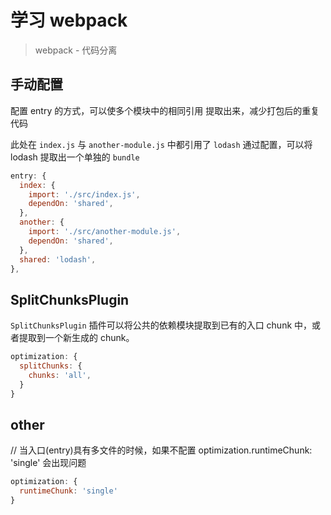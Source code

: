 # 学习 webpack

> webpack - 代码分离


## 手动配置

配置 entry 的方式，可以使多个模块中的相同引用 提取出来，减少打包后的重复代码

此处在 `index.js` 与 `another-module.js` 中都引用了 `lodash` 通过配置，可以将 lodash 提取出一个单独的 `bundle` 

```js
entry: {
  index: {
    import: './src/index.js',
    dependOn: 'shared',
  },
  another: {
    import: './src/another-module.js',
    dependOn: 'shared',
  },
  shared: 'lodash',
},
```

## SplitChunksPlugin

`SplitChunksPlugin` 插件可以将公共的依赖模块提取到已有的入口 chunk 中，或者提取到一个新生成的 chunk。

```js
optimization: {
  splitChunks: {
    chunks: 'all',
  }
}
```

## other

// 当入口(entry)具有多文件的时候，如果不配置 optimization.runtimeChunk: 'single' 会出现问题
```js
optimization: {
  runtimeChunk: 'single'
}
```


